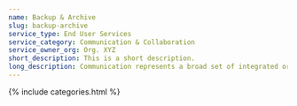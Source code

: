 ```yaml
---
name: Backup & Archive
slug: backup-archive
service_type: End User Services
service_category: Communication & Collaboration
service_owner_org: Org. XYZ
short_description: This is a short description.
long_description: Communication represents a broad set of integrated or individual services that enable users to communicate with other users, partners or customers. This communication may occur via electronic mail, calendaring, messaging, social communities, audio conferencing, video conferencing and voice calls. More robust, unified messaging service offerings provide file transfer, file sync and share, embedded images, clickable hyperlinks, Voice over IP (VoIP) and video chat.
---
```


{% include categories.html %}